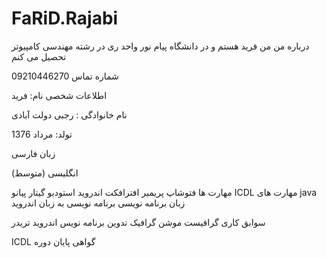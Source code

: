 # FaRiD.Rajabi
درباره من
من فرید هستم و در دانشگاه پیام نور واحد ری در رشته مهندسی کامپیوتر تحصیل می کنم

شماره تماس
09210446270

اطلاعات شخصی
نام: فرید

نام خانوادگی : رجبی دولت آبادی

تولد: مرداد 1376

زبان
فارسی

(انگلیسی (متوسط


مهارت ها
فتوشاپ
پریمیر
افترافکت
اندروید استودیو
گیتار 
پیانو
ICDL مهارت های
java زبان برنامه نویسی
 برنامه نویسی به زبان اندروید

سوابق کاری
گرافیست 
موشن گرافیک
تدوین
برنامه نویس اندروید 
تریدر

ICDL گواهی پایان دوره



